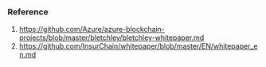 



### Reference
1. https://github.com/Azure/azure-blockchain-projects/blob/master/bletchley/bletchley-whitepaper.md
2. https://github.com/InsurChain/whitepaper/blob/master/EN/whitepaper_en.md

